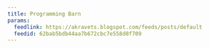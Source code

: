 ```yaml
---
title: Programming Barn
params:
  feedlink: https://akravets.blogspot.com/feeds/posts/default
  feedid: 62bab5bdb44aa7b672cbc7e558d8f709
---
```

